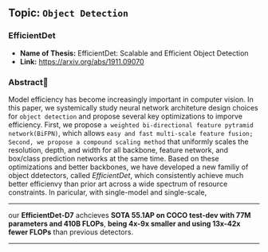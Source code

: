 ## Topic: ```Object Detection```
### EfficientDet
- **Name of Thesis:** EfficientDet: Scalable and Efficient Object Detection
- **Link:** https://arxiv.org/abs/1911.09070

### **Abstract**🍐
Model efficiency has become increasingly important in computer vision. 
In this paper, we systemically study neural network architeture design choices for ```object detection``` and propose several key optimizations to imporve efficiency.
First, we propose ```a weighted bi-directional feature pytramid network(BiFPN)```, 
which allows ```easy and fast multi-scale feature fusion;
Second, we propose a compound scaling method``` that uniformly scales the resolution, depth, and width for all backbone,
feature network, and box/class prediction networks at the same time.
Based on these optimizations and better backbones, we have developed a new familiy of object ddetectors,
called *EfficientDet*, which consistently achieve much better efficienvy than prior art 
across a wide spectrum of resource constraints.
In paricular, with single-model and single-scale, 
***
our **EfficientDet-D7** achcieves
**SOTA 55.1AP on COCO test-dev with 77M parameters and 410B FLOPs**, 
**being 4x-9x smaller and using 13x-42x fewer FLOPs** than previous detectors. 
***



